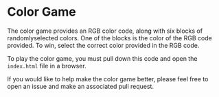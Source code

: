 # Color Game

The color game provides an RGB color code, along with six blocks of randomlyselected colors. One of the blocks is the color of the RGB code provided. To win, select the correct color provided in the RGB code.

To play the color game, you must pull down this code and open the `index.html` file in a browser.

If you would like to help make the color game better, please feel free to open an issue and make an associated pull request.